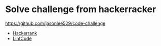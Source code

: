 # Solve challenge from hackerracker

https://github.com/jasonlee529/code-challenge

* [Hackerrank](https://www.hackerrank.com)
* [LintCode](https://www.lintcode.com)